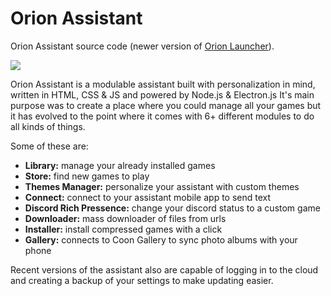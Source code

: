 # Orion Assistant
Orion Assistant source code (newer version of [Orion Launcher](https://github.com/BOTPanzer/Orion-Launcher)).

<img src="https://github.com/BOTPanzer/Pancoverse/blob/main/Data/Images/Projects/assPC.webp">

Orion Assistant is a modulable assistant built with personalization in mind, written in HTML, CSS & JS and powered by Node.js & Electron.js
It's main purpose was to create a place where you could manage all your games but it has evolved to the point where it comes with 6+ different modules to do all kinds of things.

Some of these are:
- **Library:** manage your already installed games
- **Store:** find new games to play
- **Themes Manager:** personalize your assistant with custom themes
- **Connect:** connect to your assistant mobile app to send text
- **Discord Rich Pressence:** change your discord status to a custom game 
- **Downloader:** mass downloader of files from urls
- **Installer:** install compressed games with a click
- **Gallery:** connects to Coon Gallery to sync photo albums with your phone

Recent versions of the assistant also are capable of logging in to the cloud and creating a backup of your settings to make updating easier.
